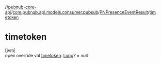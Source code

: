 //[pubnub-core-api](../../../index.md)/[com.pubnub.api.models.consumer.pubsub](../index.md)/[PNPresenceEventResult](index.md)/[timetoken](timetoken.md)

# timetoken

[jvm]\
open override val [timetoken](timetoken.md): [Long](https://kotlinlang.org/api/latest/jvm/stdlib/kotlin/-long/index.html)? = null
